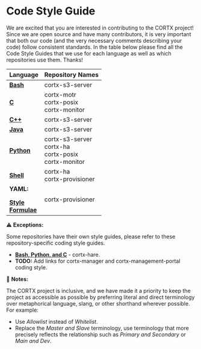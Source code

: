 # Code Style Guide

We are excited that you are interested in contributing to the CORTX project! Since we are open source and have many contributors, it is very important that both our code (and the very necessary comments describing your code) follow consistent standards. In the table below please find all the Code Style Guides that we use for each language as well as which repositories use them. Thanks!

| **Language** 	| **Repository Names**	| 
|-	|-	|
|**[Bash](https://github.com/bahamas10/bash-style-guide)** | cortx-s3-server| 
|**[C](https://github.com/Seagate/cortx-motr/blob/dev/doc/coding-style.md)**| cortx-motr</br>cortx-posix</br>cortx-monitor</br> |
|**[C++](https://google.github.io/styleguide/cppguide.html)**  | cortx-s3-server|
|**[Java](https://google.github.io/styleguide/javaguide.html)** |cortx-s3-server|
|**[Python](https://google.github.io/styleguide/pyguide.html)**| cortx-s3-server</br> cortx-ha</br>cortx-posix</br>cortx-monitor</br> |
|**[Shell](https://google.github.io/styleguide/shellguide.html)**| cortx-ha</br>cortx-provisioner</br> |
| **YAML:**</br></p>**[Style](https://docs.saltstack.com/en/latest/topics/development/conventions/style.html)**</br>**[Formulae](https://docs.saltstack.com/en/latest/topics/development/conventions/formulas.html)**</br> | cortx-provisioner|

:warning: **Exceptions:** 

Some repositories have their own style guides, please refer to these repository-specific coding style guides.

- **[Bash, Python, and C](https://github.com/Seagate/cortx-hare/tree/dev/rfc/8)** - cortx-hare.
- **TODO:** Add links for cortx-manager and cortx-management-portal coding style.

:page_with_curl: **Notes:** 

The CORTX project is inclusive, and we have made it a priority to keep the project as accessible as possible by preferring literal and direct terminology over metaphorical language, slang, or other shorthand wherever possible. For example: 
  - Use *Allowlist* instead of *Whitelist*.
  - Replace the *Master and Slave* terminology, use terminology that more precisely reflects the relationship such as *Primary and Secondary* or *Main and Dev*. 

